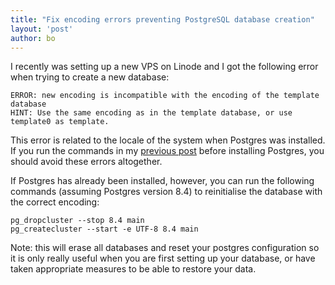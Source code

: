 ```yaml
---
title: "Fix encoding errors preventing PostgreSQL database creation"
layout: 'post'
author: bo
---
```


I recently was setting up a new VPS on Linode and I got the following
error when trying to create a new database:

``` text
ERROR: new encoding is incompatible with the encoding of the template database
HINT: Use the same encoding as in the template database, or use template0 as template.
```

This error is related to the locale of the system when Postgres was
installed. If you run the commands in my [previous
post](/2010/07/08/fix-locale-errors-on-linux) before installing
Postgres, you should avoid these errors altogether.

If Postgres has already been installed, however, you can run the
following commands (assuming Postgres version 8.4) to reinitialise the
database with the correct encoding:

``` console
pg_dropcluster --stop 8.4 main
pg_createcluster --start -e UTF-8 8.4 main
```

Note: this will erase all databases and reset your postgres
configuration so it is only really useful when you are first setting up
your database, or have taken appropriate measures to be able to restore
your data.

